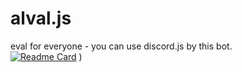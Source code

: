 # alval.js
eval for everyone - you can use discord.js by this bot.  
[![Readme Card](https://github-readme-stats.vercel.app/api/pin/?username=aGooglefan256&repo=alval.js)](https://github.com/anuraghazra/github-readme-stats)
)
